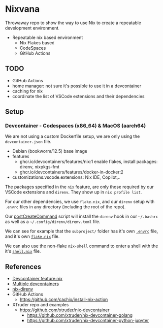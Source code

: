 # Nixvana

Throwaway repo to show the way to use Nix to create a repeatable development environment.

- Repeatable nix based environment
  - Nix Flakes based
  - CodeSpaces
  - GitHub Actions

## TODO

- GitHub Actions
- home manager: not sure it's possible to use it in a devcontainer
- caching for nix
- coordinate the list of VSCode extensions and their dependencies

## Setup

### Devcontainer - Codespaces (x86_64) & MacOS (aarch64)

We are not using a custom Dockerfile setup, we are only using the `devcontainer.json` file.

- Debian (bookworm/12.5) base image
- features
  - ghcr.io/devcontainers/features/nix:1 enable flakes, install packages: direnv, nixpkgs-fmt
  - ghcr.io/devcontainers/features/docker-in-docker:2
- customizations.vscode.extensions: Nix IDE, Copilot,..

The packages specified in the `nix` feature, are only those required by our VSCode extensions and `direnv`.
They show up in `nix profile list`.

For our other dependencies, we use `flake.nix`, and our `direnv` setup with `.envrc` files in any directory (including the root of the repo).

Our [postCreateCommand](./.devcontainer/post-create-command.sh) script will install the `direnv` hook in our `~/.bashrc` as well as a `~/.config/direnv/direnv.toml` file.

We can see for example that the `subproject/` folder has it's own [`.envrc`](./subproject/.envrc) file, and it's own [`flake.nix`](./subproject/flake.nix) file.

We can also use the non-flake `nix-shell` command to enter a shell with the it's [`shell.nix`](./shell.nix) file.

## References

- [Devcontainer feature:nix](https://github.com/devcontainers/features/blob/main/src/nix/README.md)
- [Multiple devcontainers](https://code.visualstudio.com/remote/advancedcontainers/configure-separate-containers)
- [nix-direnv](https://github.com/nix-community/nix-direnv)
- GitHub Actions
  - <https://github.com/cachix/install-nix-action>
- XTruder repo and examples
  - <https://github.com/xtruder/nix-devcontainer>
    - <https://github.com/xtruder/nix-devcontainer-golang>
    - <https://github.com/xtruder/nix-devcontainer-python-jupyter>
